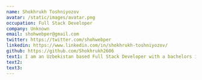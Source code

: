 ```yaml
---
name: Shokhrukh Toshniyozov
avatar: /static/images/avatar.png
occupation: Full Stack Developer
company: Unknown
email: shohwebper@gmail.com
twitter: https://twitter.com/shohwebper
linkedin: https://www.linkedin.com/in/shokhrukh-toshniyozov/
github: https://github.com/Shokhrukh2606
text1: I am an Uzbekistan based Full Stack Developer with a bachelors in Computer Science. I am passionate about Web Development and Cloud Technologies. I am also fascinated with Mathematics and wish to make a career out of it someday.
text2:
text3:
---
```

